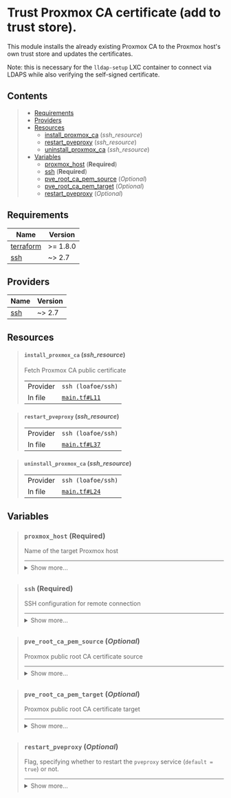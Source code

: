 # Trust Proxmox CA certificate (add to trust store).

This module installs the already existing Proxmox CA to the Proxmox host's
own trust store and updates the certificates.

Note: this is necessary for the `lldap-setup` LXC container to connect
via LDAPS while also verifying the self-signed certificate.
## Contents

<blockquote>

- [Requirements](#requirements)
- [Providers](#providers)
- [Resources](#resources)
  - [install_proxmox_ca](#install_proxmox_ca-ssh_resource) (*ssh_resource*)
  - [restart_pveproxy](#restart_pveproxy-ssh_resource) (*ssh_resource*)
  - [uninstall_proxmox_ca](#uninstall_proxmox_ca-ssh_resource) (*ssh_resource*)
- [Variables](#variables)
  - [proxmox_host](#proxmox_host-required) (**Required**)
  - [ssh](#ssh-required) (**Required**)
  - [pve_root_ca_pem_source](#pve_root_ca_pem_source-optional) (*Optional*)
  - [pve_root_ca_pem_target](#pve_root_ca_pem_target-optional) (*Optional*)
  - [restart_pveproxy](#restart_pveproxy-optional) (*Optional*)</blockquote>

## Requirements

| Name | Version |
|------|---------|
| <a name="requirement_terraform"></a> [terraform](#requirement\_terraform) | >= 1.8.0 |
| <a name="requirement_ssh"></a> [ssh](#requirement\_ssh) | ~> 2.7 |
## Providers

| Name | Version |
|------|---------|
| <a name="provider_ssh"></a> [ssh](#provider\_ssh) | ~> 2.7 |


## Resources
<blockquote>

#### `install_proxmox_ca` (_ssh_resource_)
Fetch Proxmox CA public certificate
  <table>
    <tr>
      <td>Provider</td>
      <td><code>ssh (loafoe/ssh)</code></td>
    </tr>
    <tr>
      <td>In file</td>
      <td><a href="./main.tf#L11"><code>main.tf#L11</code></a></td>
    </tr>
  </table>
</blockquote>
<blockquote>

#### `restart_pveproxy` (_ssh_resource_)

  <table>
    <tr>
      <td>Provider</td>
      <td><code>ssh (loafoe/ssh)</code></td>
    </tr>
    <tr>
      <td>In file</td>
      <td><a href="./main.tf#L37"><code>main.tf#L37</code></a></td>
    </tr>
  </table>
</blockquote>
<blockquote>

#### `uninstall_proxmox_ca` (_ssh_resource_)

  <table>
    <tr>
      <td>Provider</td>
      <td><code>ssh (loafoe/ssh)</code></td>
    </tr>
    <tr>
      <td>In file</td>
      <td><a href="./main.tf#L24"><code>main.tf#L24</code></a></td>
    </tr>
  </table>
</blockquote>

## Variables
<blockquote>

### `proxmox_host` (**Required**)
Name of the target Proxmox host

<details style="border-top-color: inherit; border-top-width: 0.1em; border-top-style: solid; padding-top: 0.5em; padding-bottom: 0.5em;">
  <summary>Show more...</summary>

  **Type**:
  ```hcl
  string
  ```
  In file: <a href="./variables.tf#L14"><code>variables.tf#L14</code></a>

</details>
</blockquote>
<blockquote>

### `ssh` (**Required**)
SSH configuration for remote connection

<details style="border-top-color: inherit; border-top-width: 0.1em; border-top-style: solid; padding-top: 0.5em; padding-bottom: 0.5em;">
  <summary>Show more...</summary>

  **Type**:
  ```hcl
  object({
    host    = string
    user    = string
    id_file = optional(string, "~/.ssh/id_rsa")
  })
  ```
  In file: <a href="./variables.tf#L1"><code>variables.tf#L1</code></a>

</details>
</blockquote>
<blockquote>

### `pve_root_ca_pem_source` (*Optional*)
Proxmox public root CA certificate source

<details style="border-top-color: inherit; border-top-width: 0.1em; border-top-style: solid; padding-top: 0.5em; padding-bottom: 0.5em;">
  <summary>Show more...</summary>

  **Type**:
  ```hcl
  string
  ```
  **Default**:
  ```json
  "/etc/pve/pve-root-ca.pem"
  ```
  In file: <a href="./variables.tf#L19"><code>variables.tf#L19</code></a>

</details>
</blockquote>
<blockquote>

### `pve_root_ca_pem_target` (*Optional*)
Proxmox public root CA certificate target

<details style="border-top-color: inherit; border-top-width: 0.1em; border-top-style: solid; padding-top: 0.5em; padding-bottom: 0.5em;">
  <summary>Show more...</summary>

  **Type**:
  ```hcl
  string
  ```
  **Default**:
  ```json
  "/usr/local/share/ca-certificates/pve-root-ca.crt"
  ```
  In file: <a href="./variables.tf#L26"><code>variables.tf#L26</code></a>

</details>
</blockquote>
<blockquote>

### `restart_pveproxy` (*Optional*)
Flag, specifying whether to restart the `pveproxy` service (`default = true`) or not.

<details style="border-top-color: inherit; border-top-width: 0.1em; border-top-style: solid; padding-top: 0.5em; padding-bottom: 0.5em;">
  <summary>Show more...</summary>

  **Type**:
  ```hcl
  bool
  ```
  **Default**:
  ```json
  true
  ```
  In file: <a href="./variables.tf#L33"><code>variables.tf#L33</code></a>

</details>
</blockquote>
